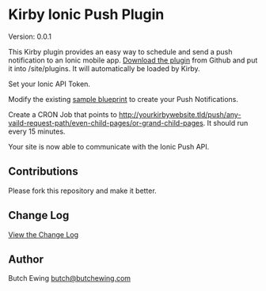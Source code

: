 # Kirby Ionic Push Plugin

Version: 0.0.1

This Kirby plugin provides an easy way to schedule and send a push notification to an Ionic mobile app. [Download the plugin](https://github.com/butchewing/kirby-ionic-push/archive/master.zip) from Github and put it into /site/plugins. It will automatically be loaded by Kirby.

Set your Ionic API Token.

Modify the existing [sample blueprint](https://github.com/butchewing/kirby-ionic-push/blob/master/sample-push.txt) to create your Push Notifications.

Create a CRON Job that points to http://yourkirbywebsite.tld/push/any-vaild-request-path/even-child-pages/or-grand-child-pages. It should run every 15 minutes.

Your site is now able to communicate with the Ionic Push API.


## Contributions

Please fork this repository and make it better.


## Change Log

[View the Change Log](https://github.com/butchewing/kirby-ionic-push/blob/master/changelog.md)


## Author

Butch Ewing
<butch@butchewing.com>